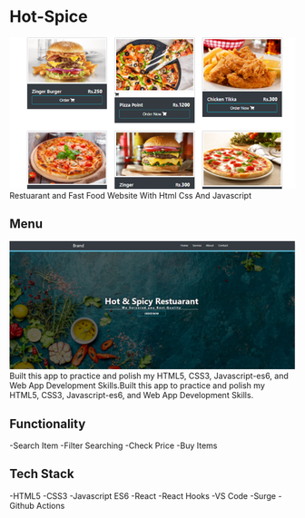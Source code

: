 # Hot-Spice
<img src="SS.png">
Restuarant and Fast Food Website With Html Css And Javascript


## Menu 
<img src="SS1.png">
Built this app to practice and polish my HTML5, CSS3, Javascript-es6, and Web App Development Skills.Built this app to practice and polish my HTML5, CSS3, Javascript-es6, and Web App Development Skills.

## Functionality
-Search Item
-Filter Searching
-Check Price
-Buy Items

## Tech Stack
-HTML5
-CSS3
-Javascript ES6
-React
-React Hooks
-VS Code
-Surge
-Github Actions
